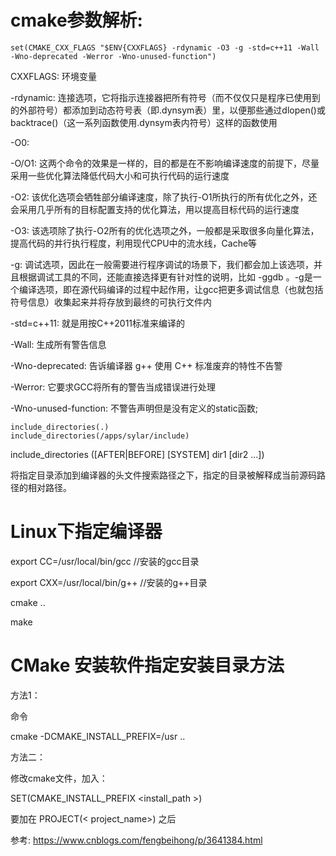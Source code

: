 # cmake参数解析:
```
set(CMAKE_CXX_FLAGS "$ENV{CXXFLAGS} -rdynamic -O3 -g -std=c++11 -Wall -Wno-deprecated -Werror -Wno-unused-function")
```

CXXFLAGS: 环境变量

-rdynamic: 连接选项，它将指示连接器把所有符号（而不仅仅只是程序已使用到的外部符号）都添加到动态符号表（即.dynsym表）里，以便那些通过dlopen()或backtrace()（这一系列函数使用.dynsym表内符号）这样的函数使用

-O0:

-O/O1: 这两个命令的效果是一样的，目的都是在不影响编译速度的前提下，尽量采用一些优化算法降低代码大小和可执行代码的运行速度

-O2: 该优化选项会牺牲部分编译速度，除了执行-O1所执行的所有优化之外，还会采用几乎所有的目标配置支持的优化算法，用以提高目标代码的运行速度

-O3: 该选项除了执行-O2所有的优化选项之外，一般都是采取很多向量化算法，提高代码的并行执行程度，利用现代CPU中的流水线，Cache等

-g: 调试选项，因此在一般需要进行程序调试的场景下，我们都会加上该选项，并且根据调试工具的不同，还能直接选择更有针对性的说明，比如 -ggdb 。-g是一个编译选项，即在源代码编译的过程中起作用，让gcc把更多调试信息（也就包括符号信息）收集起来并将存放到最终的可执行文件内

-std=c++11: 就是用按C++2011标准来编译的

-Wall: 生成所有警告信息

-Wno-deprecated: 告诉编译器 g++ 使用 C++ 标准废弃的特性不告警

-Werror: 它要求GCC将所有的警告当成错误进行处理

-Wno-unused-function: 不警告声明但是没有定义的static函数;


```
include_directories(.)
include_directories(/apps/sylar/include)
```
include_directories ([AFTER|BEFORE] [SYSTEM] dir1 [dir2 ...])

将指定目录添加到编译器的头文件搜索路径之下，指定的目录被解释成当前源码路径的相对路径。

# Linux下指定编译器

export CC=/usr/local/bin/gcc  //安装的gcc目录

export CXX=/usr/local/bin/g++ //安装的g++目录

cmake ..

make

# CMake 安装软件指定安装目录方法

方法1：

命令

cmake -DCMAKE_INSTALL_PREFIX=/usr ..

方法二：

修改cmake文件，加入：

SET(CMAKE_INSTALL_PREFIX <install_path >)

要加在 PROJECT(< project_name>) 之后

参考: https://www.cnblogs.com/fengbeihong/p/3641384.html